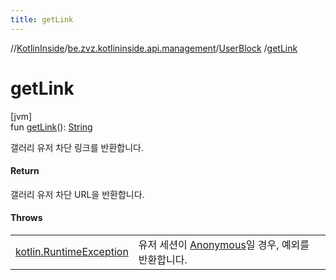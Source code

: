 ```yaml
---
title: getLink
---
```

//[KotlinInside](../../../index.html)/[be.zvz.kotlininside.api.management](../index.html)/[UserBlock](index.html)
/[getLink](get-link.html)

# getLink

[jvm]\
fun [getLink](get-link.html)(): [String](https://kotlinlang.org/api/latest/jvm/stdlib/kotlin/-string/index.html)

갤러리 유저 차단 링크를 반환합니다.

#### Return

갤러리 유저 차단 URL을 반환합니다.

#### Throws

| | |
|---|---|
| [kotlin.RuntimeException](https://kotlinlang.org/api/latest/jvm/stdlib/kotlin/-runtime-exception/index.html) | 유저 세션이 [Anonymous](../../be.zvz.kotlininside.session.user/-anonymous/index.html)일 경우, 예외를 반환합니다. |



